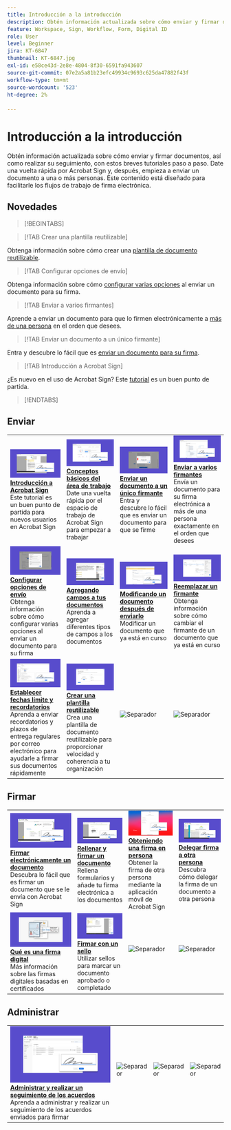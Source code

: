 ```yaml
---
title: Introducción a la introducción
description: Obtén información actualizada sobre cómo enviar y firmar documentos, y realizar su seguimiento, con estos breves tutoriales paso a paso
feature: Workspace, Sign, Workflow, Form, Digital ID
role: User
level: Beginner
jira: KT-6847
thumbnail: KT-6847.jpg
exl-id: e58ce43d-2e8e-4804-8f30-6591fa943607
source-git-commit: 07e2a5a81b23efc49934c9693c625da47882f43f
workflow-type: tm+mt
source-wordcount: '523'
ht-degree: 2%

---
```


# Introducción a la introducción

Obtén información actualizada sobre cómo enviar y firmar documentos, así como realizar su seguimiento, con estos breves tutoriales paso a paso. Date una vuelta rápida por Acrobat Sign y, después, empieza a enviar un documento a una o más personas. Este contenido está diseñado para facilitarle los flujos de trabajo de firma electrónica.

## Novedades

>[!BEGINTABS]

>[!TAB Crear una plantilla reutilizable]

Obtenga información sobre cómo crear una [plantilla de documento reutilizable](../sign-advanced-users/create-a-template.md).

>[!TAB Configurar opciones de envío]

Obtenga información sobre cómo [configurar varias opciones](sending-options.md) al enviar un documento para su firma.

>[!TAB Enviar a varios firmantes]

Aprende a enviar un documento para que lo firmen electrónicamente a [más de una persona](send-to-multiple-recipients.md) en el orden que desees.

>[!TAB Enviar un documento a un único firmante]

Entra y descubre lo fácil que es [enviar un documento para su firma](send-to-single-recipient.md).

>[!TAB Introducción a Acrobat Sign]

¿Es nuevo en el uso de Acrobat Sign? Este [tutorial](new-sender.md) es un buen punto de partida.

>[!ENDTABS]

## Enviar

<table style="table-layout:fixed">
<tr>
  <td>
    <a href="new-sender.md">
      <img alt="Introducción a Acrobat Sign" src="../assets/gettingstartednew.png" />
    </a>
    <div>
    <a href="new-sender.md"><strong>Introducción a Acrobat Sign</strong></a>
    </div>
    Este tutorial es un buen punto de partida para nuevos usuarios en Acrobat Sign
    <br>
  </td>
 <td>
    <a href="quick-tour.md">
      <img alt="Conceptos básicos del área de trabajo" src="../assets/workspace.png" />
    </a>
    <div>
    <a href="quick-tour.md"><strong>Conceptos básicos del área de trabajo</strong></a>
    </div>
    Date una vuelta rápida por el espacio de trabajo de Acrobat Sign para empezar a trabajar
    <br>
  </td>
  <td>
    <a href="send-to-single-recipient.md">
      <img alt="Enviar un documento a un único firmante" src="../assets/send-single-recipient.png" />
    </a>
    <div>
    <a href="send-to-single-recipient.md"><strong>Enviar un documento a un único firmante</strong></a>
    </div>
    Entra y descubre lo fácil que es enviar un documento para que se firme
    <br>
  </td>
  <td>
    <a href="send-to-multiple-recipients.md">
      <img alt="Enviar a varios firmantes" src="../assets/send-to-multiple-recipient.png" />
    </a>
    <div>
    <a href="send-to-multiple-recipients.md"><strong>Enviar a varios firmantes</strong></a>
    </div>
    Envía un documento para su firma electrónica a más de una persona exactamente en el orden que desees
    <br>
  </td>
</tr>
<tr>
  <td>
    <a href="sending-options.md">
      <img alt="Configurar opciones de envío" src="../assets/configure.png" />
    </a>
    <div>
    <a href="sending-options.md"><strong>Configurar opciones de envío</strong></a>
    </div>
    Obtenga información sobre cómo configurar varias opciones al enviar un documento para su firma
    <br>
  </td>
  <td>
    <a href="adding-fields.md">
      <img alt="Adición de campos a los documentos" src="../assets/adding-fields.png" />
    </a>
    <div>
    <a href="adding-fields.md"><strong>Agregando campos a tus documentos</strong></a>
    </div>
    Aprenda a agregar diferentes tipos de campos a los documentos
    <br>
  </td>
  <td>
    <a href="modify-in-flight.md">
      <img alt="Modificación de un documento después de enviarlo" src="../assets/modify.png" />
    </a>
    <div>
    <a href="modify-in-flight.md"><strong>Modificando un documento después de enviarlo</strong></a>
    </div>
    Modificar un documento que ya está en curso
    <br>
  </td>
  <td>
    <a href="replace-signer.md">
      <img alt="Sustitución de un firmante" src="../assets/replace.png" />
    </a>
    <div>
    <a href="replace-signer.md"><strong>Reemplazar un firmante</strong></a>
    </div>
    Obtenga información sobre cómo cambiar el firmante de un documento que ya está en curso
     <br>
  </td>
</tr>
<tr>
  <td>
      <a href="set-deadlines-reminders.md">
        <img alt="Establecer fecha de caducidad y recordatorios" src="../assets/deadlines-reminders.png" />
      </a>
      <div>
      <a href="set-deadlines-reminders.md"><strong>Establecer fechas límite y recordatorios</strong></a>
      </div>
      Aprenda a enviar recordatorios y plazos de entrega regulares por correo electrónico para ayudarle a firmar sus documentos rápidamente
      <br>
    </td> 
  <td>
    <a href="../sign-advanced-users/create-a-template.md">
      <img alt="Crear una plantilla reutilizable" src="../assets/create-template.png" />
    </a>
    <div>
    <a href="../sign-advanced-users/create-a-template.md"><strong>Crear una plantilla reutilizable</strong></a>
    </div>
    Crea una plantilla de documento reutilizable para proporcionar velocidad y coherencia a tu organización
    <br>
  </td>
    <td>
      <img alt="Separador" src="../assets/Whitespacer.png" />
      <div>
      <br>
    </td>
    <td>
      <img alt="Separador" src="../assets/Whitespacer.png" />
      <div>
      <br>
    </td>
</tr>
</table>

## Firmar

<table style="table-layout:fixed">
<tr>
  <td>
    <a href="electronically-sign-a-document.md">
      <img alt="Firmar electrónicamente un documento" src="../assets/sign-electronically.png" />
    </a>
    <div>
    <a href="electronically-sign-a-document.md"><strong>Firmar electrónicamente un documento</strong></a>
    </div>
    Descubra lo fácil que es firmar un documento que se le envía con Acrobat Sign
    <br>
  </td>
  <td>
    <a href="fill-and-sign.md">
      <img alt="Rellenar y firmar un documento" src="../assets/fill-and-sign.png" />
    </a>
    <div>
    <a href="fill-and-sign.md"><strong>Rellenar y firmar un documento</strong></a>
    </div>
    Rellena formularios y añade tu firma electrónica a los documentos
    <br>
  </td>
  <td>
    <a href="sign-in-person.md">
      <img alt="Obtención de una firma en persona" src="../assets/inperson.png" />
    </a>
    <div>
    <a href="sign-in-person.md"><strong>Obteniendo una firma en persona</strong></a>
    </div>
    Obtener la firma de otra persona mediante la aplicación móvil de Acrobat Sign
    <br>
  </td>
  <td>
    <a href="delegate-signing.md">
      <img alt="Delegar la firma a otra persona" src="../assets/delegate-signing.png" />
    </a>
    <div>
    <a href="delegate-signing.md"><strong>Delegar firma a otra persona</strong></a>
    </div>
    Descubra cómo delegar la firma de un documento a otra persona
    <br>
  </td>
</tr>
<tr>
  <td>
    <a href="sign-with-a-digital-signature.md">
      <img alt="Qué es una firma digital" src="../assets/digital-signature.png" />
    </a>
    <div>
    <a href="sign-with-a-digital-signature.md"><strong>Qué es una firma digital</strong></a>
    </div>
    Más información sobre las firmas digitales basadas en certificados
    <br>
  </td>
  <td>
    <a href="sign-with-a-stamp.md">
      <img alt="Firmar con un sello" src="../assets/sign-stamp.png" />
    </a>
    <div>
    <a href="sign-with-a-stamp.md"><strong>Firmar con un sello</strong></a>
    </div>
    Utilizar sellos para marcar un documento aprobado o completado
     <br>
  </td> 
 <td>
    <img alt="Separador" src="../assets/Grayspacer.png" />
    <div>
    <br>
  </td>
  <td>
    <img alt="Separador" src="../assets/Grayspacer.png" />
    <div>
    <br>
  </td>
</tr>  
</table>

## Administrar

<table style="table-layout:fixed">
<tr>
  <td>
    <a href="manage-and-track.md">
      <img alt="Administrar y realizar un seguimiento de los acuerdos" src="../assets/manage-track.png" />
    </a>
    <div>
    <a href="manage-and-track.md"><strong>Administrar y realizar un seguimiento de los acuerdos</strong></a>
    </div>
    Aprenda a administrar y realizar un seguimiento de los acuerdos enviados para firmar
    <br>
  </td>
  <td>
    <img alt="Separador" src="../assets/Whitespacer.png" />
    <div>
    <br>
  </td>
  <td>
    <img alt="Separador" src="../assets/Whitespacer.png" />
    <div>
    <br>
  </td>
  <td>
    <img alt="Separador" src="../assets/Whitespacer.png" />
    <div>
    <br>
  </td>
</tr>
</table>

